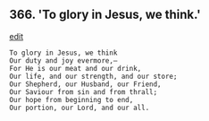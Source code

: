 
## 366.  'To glory in Jesus, we think.'
[edit](https://docs.google.com/document/d/1x__icZKY%2D9pyUuCne6NwrpnWX38OCuGJ/edit?mode=html)



    To glory in Jesus, we think 
    Our duty and joy evermore,—
    For He is our meat and our drink,
    Our life, and our strength, and our store; 
    Our Shepherd, our Husband, our Friend, 
    Our Saviour from sin and from thrall; 
    Our hope from beginning to end,
    Our portion, our Lord, and our all.
